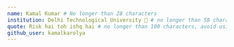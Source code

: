 ```yaml
---
name: Kamal Kumar # No longer than 28 characters
institution: Delhi Technological University 🚩 # no longer than 58 characters
quote: Risk hai toh ishq hai # no longer than 100 characters, avoid using quotes(") to guarantee the format remains the same.
github_user: kamalkarolya
---
```

